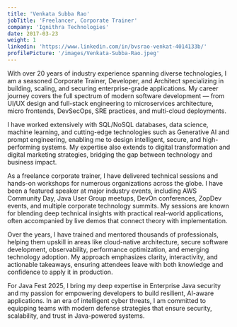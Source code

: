 ```yaml
---
title: 'Venkata Subba Rao'
jobTitle: 'Freelancer, Corporate Trainer'
company: 'Ignithra Technologies'
date: 2017-03-23
weight: 1
linkedin: 'https://www.linkedin.com/in/bvsrao-venkat-4014133b/'
profilePicture: '/images/Venkata-Subba-Rao.jpeg'
---
```


With over 20 years of industry experience spanning diverse technologies, I am a seasoned Corporate Trainer, Developer, and Architect specializing in building, scaling, and securing enterprise-grade applications. My career journey covers the full spectrum of modern software development — from UI/UX design and full-stack engineering to microservices architecture, micro frontends, DevSecOps, SRE practices, and multi-cloud deployments.

I have worked extensively with SQL/NoSQL databases, data science, machine learning, and cutting-edge technologies such as Generative AI and prompt engineering, enabling me to design intelligent, secure, and high-performing systems. My expertise also extends to digital transformation and digital marketing strategies, bridging the gap between technology and business impact.

As a freelance corporate trainer, I have delivered technical sessions and hands-on workshops for numerous organizations across the globe. I have been a featured speaker at major industry events, including AWS Community Day, Java User Group meetups, DevOn conferences, ZopDev events, and multiple corporate technology summits. My sessions are known for blending deep technical insights with practical real-world applications, often accompanied by live demos that connect theory with implementation.

Over the years, I have trained and mentored thousands of professionals, helping them upskill in areas like cloud-native architecture, secure software development, observability, performance optimization, and emerging technology adoption. My approach emphasizes clarity, interactivity, and actionable takeaways, ensuring attendees leave with both knowledge and confidence to apply it in production.

For Java Fest 2025, I bring my deep expertise in Enterprise Java security and my passion for empowering developers to build resilient, AI-aware applications. In an era of intelligent cyber threats, I am committed to equipping teams with modern defense strategies that ensure security, scalability, and trust in Java-powered systems.